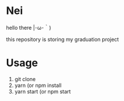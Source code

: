 # Nei

hello there |･ω･｀)

this repository is storing my graduation project

# Usage

1. git clone
2. yarn (or npm install
3. yarn start (or npm start



